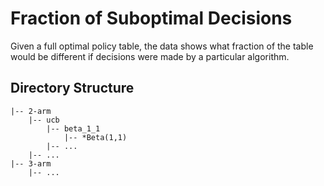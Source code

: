 # **Fraction of Suboptimal Decisions**
Given a full optimal policy table, the data shows what fraction of
the table would be different if decisions were made by a particular algorithm.

## **Directory Structure**
```
|-- 2-arm
    |-- ucb
        |-- beta_1_1
            |-- *Beta(1,1)
        |-- ... 
    |-- ...
|-- 3-arm
    |-- ...
```
